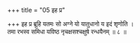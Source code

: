 +++
title = "05 इह प्र"

+++
इह प्र ब्रूहि यतमः सो अग्ने यो यातुधानो य इदं शृणोति ।  
तमा रभस्व समिधा यविष्ठ नृचक्षसश्चक्षुषे रन्धयैनम् ॥ ८ ॥